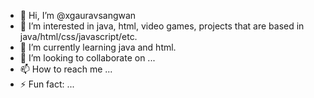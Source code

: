 - 👋 Hi, I’m @xgauravsangwan
- 👀 I’m interested in java, html, video games, projects that are based in java/html/css/javascript/etc.
- 🌱 I’m currently learning java and html.
- 💞️ I’m looking to collaborate on ...
- 📫 How to reach me ...
- ⚡ Fun fact: ...

<!---
xgauravsangwan/xgauravsangwan is a ✨ special ✨ repository because its `README.md` (this file) appears on your GitHub profile.
You can click the Preview link to take a look at your changes.
--->
